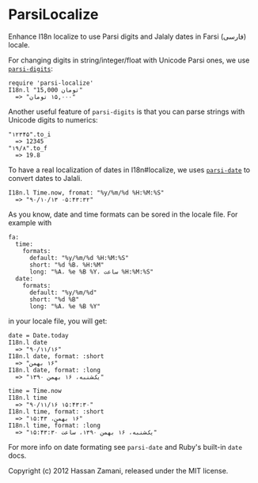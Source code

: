 ParsiLocalize
=============

Enhance I18n localize to use Parsi digits and Jalaly dates in Farsi (فارسی) locale.

For changing digits in string/integer/float with Unicode Parsi ones, we use
[`parsi-digits`](https://github.com/hzamani/parsi-digits):

    require 'parsi-localize'
    I18n.l ‪‪"15,000 تومان"
      => ‫‫"۱۵,۰۰۰ تومان"

Another useful feature of `parsi-digits` is that you can parse strings with Unicode
digits to numerics:

    "۱۲۳۴۵".to_i
      => 12345
    "۱۹/۸".to_f
      => 19.8

To have a real localization of dates in I18n#localize, we uses [`parsi-date`](https://github.com/hzamani/parsi-date) to convert dates to Jalali.

    I18n.l Time.now, fromat: "%y/%m/%d %H:%M:%S"
      => "۹۰/۱۰/۱۳ ۰۵:۴۳:۳۲"

As you know, date and time formats can be sored in the locale file.
For example with

    fa:
      time:
        formats:
          default: "%y/%m/%d %H:%M:%S"
          short: "%d %B، %H:%M"
          long: "%A، %e %B %Y، ساعت %H:%M:%S"
      date:
        formats:
          default: "%y/%m/%d"
          short: "%d %B"
          long: "%A، %e %B %Y"

in your locale file, you will get:

    date = Date.today
    I18n.l date
      => ‫"۹۰/۱۱/۱۶"
    I18n.l date, format: :short
      => ‫"۱۶ بهمن"
    I18n.l date, format: :long
      => ‫"یک‌شنبه، ۱۶ بهمن ۱۳۹۰"

    time = Time.now
    I18n.l time
      => "۹۰/۱۱/۱۶ ۱۵:۴۳:۳۰"
    I18n.l time, format: :short
      => ‫"۱۶ بهمن، ۱۵:۴۳"
    I18n.l time, format: :long
      => ‫"یک‌شنبه، ۱۶ بهمن ۱۳۹۰، ساعت ۱۵:۴۳:۳۰"

For more info on date formating see `parsi-date` and Ruby's built-in `date` docs.

Copyright (c) 2012 Hassan Zamani, released under the MIT license.
